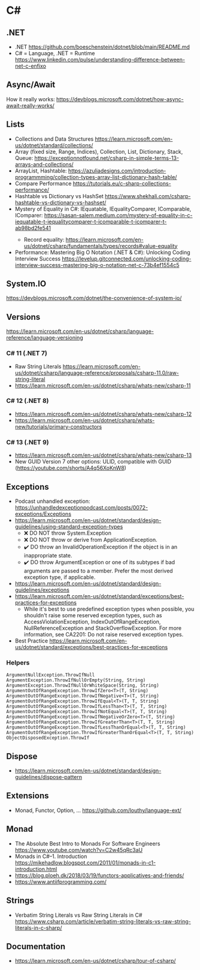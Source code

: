 # C#

## .NET

- .NET <https://github.com/boeschenstein/dotnet/blob/main/README.md>
- C# = Language, .NET = Runtime <https://www.linkedin.com/pulse/understanding-difference-between-net-c-enfixo>

## Async/Await

How it really works: <https://devblogs.microsoft.com/dotnet/how-async-await-really-works/>

## Lists

- Collections and Data Structures <https://learn.microsoft.com/en-us/dotnet/standard/collections/>
- Array (fixed size, Range, Indices), Collection, List, Dictionary, Stack, Queue: <https://exceptionnotfound.net/csharp-in-simple-terms-13-arrays-and-collections/>
- ArrayList, Hashtable: <https://azuliadesigns.com/introduction-programmming/collection-types-array-list-dictionary-hash-table/>
- Compare Performance <https://tutorials.eu/c-sharp-collections-performance/>
- Hashtable vs Dictionary vs HashSet <https://www.shekhali.com/csharp-hashtable-vs-dictionary-vs-hashset/>
- Mystery of Equality in C#: IEquatable<T>, IEqualityComparer<T>, IComparable<T>, IComparer<T>: <https://sasan-salem.medium.com/mystery-of-equality-in-c-iequatable-t-iequalitycomparer-t-icomparable-t-icomparer-t-ab98bd2fe541>
  - Record equality: <https://learn.microsoft.com/en-us/dotnet/csharp/fundamentals/types/records#value-equality>
- Performance: Mastering Big O Notation (.NET & C#): Unlocking Coding Interview Success <https://levelup.gitconnected.com/unlocking-coding-interview-success-mastering-big-o-notation-net-c-73b4ef1554c5>

## System.IO

<https://devblogs.microsoft.com/dotnet/the-convenience-of-system-io/>

## Versions

<https://learn.microsoft.com/en-us/dotnet/csharp/language-reference/language-versioning>

### C# 11 (.NET 7)

- Raw String Literals <https://learn.microsoft.com/en-us/dotnet/csharp/language-reference/proposals/csharp-11.0/raw-string-literal>
- <https://learn.microsoft.com/en-us/dotnet/csharp/whats-new/csharp-11>

### C# 12 (.NET 8)

- <https://learn.microsoft.com/en-us/dotnet/csharp/whats-new/csharp-12>
- <https://learn.microsoft.com/en-us/dotnet/csharp/whats-new/tutorials/primary-constructors>

### C# 13 (.NET 9)

- <https://learn.microsoft.com/en-us/dotnet/csharp/whats-new/csharp-13>
- New GUID Version 7
  other options: ULID, compatible with GUID (<https://youtube.com/shorts/A4q56XoKnW8>)

## Exceptions

- Podcast unhandled exception: <https://unhandledexceptionpodcast.com/posts/0072-exceptions/Exceptions>
- <https://learn.microsoft.com/en-us/dotnet/standard/design-guidelines/using-standard-exception-types>
  - ❌ DO NOT throw System.Exception 
  - ❌ DO NOT throw or derive from ApplicationException.
  - ✔️ DO throw an InvalidOperationException if the object is in an inappropriate state.
  - ✔️ DO throw ArgumentException or one of its subtypes if bad arguments are passed to a member. Prefer the most derived exception type, if applicable.
- <https://learn.microsoft.com/en-us/dotnet/standard/design-guidelines/exceptions>
- <https://learn.microsoft.com/en-us/dotnet/standard/exceptions/best-practices-for-exceptions>
  - While it's best to use predefined exception types when possible, you shouldn't raise some reserved exception types, such as AccessViolationException, IndexOutOfRangeException, NullReferenceException and StackOverflowException. For more information, see CA2201: Do not raise reserved exception types.
- Best Practice <https://learn.microsoft.com/en-us/dotnet/standard/exceptions/best-practices-for-exceptions>

### Helpers

```
ArgumentNullException.ThrowIfNull
ArgumentException.ThrowIfNullOrEmpty(String, String)
ArgumentException.ThrowIfNullOrWhiteSpace(String, String)
ArgumentOutOfRangeException.ThrowIfZero<T>(T, String)
ArgumentOutOfRangeException.ThrowIfNegative<T>(T, String)
ArgumentOutOfRangeException.ThrowIfEqual<T>(T, T, String)
ArgumentOutOfRangeException.ThrowIfLessThan<T>(T, T, String)
ArgumentOutOfRangeException.ThrowIfNotEqual<T>(T, T, String)
ArgumentOutOfRangeException.ThrowIfNegativeOrZero<T>(T, String)
ArgumentOutOfRangeException.ThrowIfGreaterThan<T>(T, T, String)
ArgumentOutOfRangeException.ThrowIfLessThanOrEqual<T>(T, T, String)
ArgumentOutOfRangeException.ThrowIfGreaterThanOrEqual<T>(T, T, String)
ObjectDisposedException.ThrowIf 
```

## Dispose

- <https://learn.microsoft.com/en-us/dotnet/standard/design-guidelines/dispose-pattern>

## Extensions

- Monad, Functor, Option<T>, ... <https://github.com/louthy/language-ext/>

## Monad

- The Absolute Best Intro to Monads For Software Engineers <https://www.youtube.com/watch?v=C2w45qRc3aU>
- Monads in C#–1. Introduction <https://mikehadlow.blogspot.com/2011/01/monads-in-c1-introduction.html>
- <https://blog.ploeh.dk/2018/03/19/functors-applicatives-and-friends/>
- <https://www.antiifprogramming.com/>

## Strings

- Verbatim String Literals vs Raw String Literals in C# <https://www.csharp.com/article/verbatim-string-literals-vs-raw-string-literals-in-c-sharp/>

## Documentation

- <https://learn.microsoft.com/en-us/dotnet/csharp/tour-of-csharp/>
